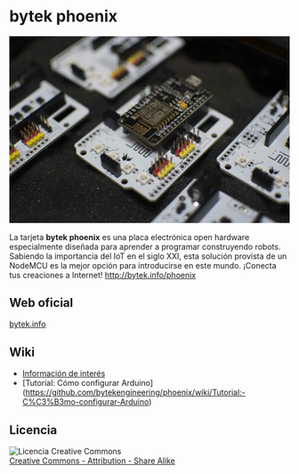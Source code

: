 # bytek phoenix
![bytek phoenix](https://github.com/EnekoMontero/bytek/blob/gh-pages/assets/images/phoenix1.jpg "Tarjeta bytek phoenix")

La tarjeta **bytek phoenix** es una placa electrónica open hardware especialmente diseñada para aprender a programar construyendo robots. Sabiendo la importancia del IoT en el siglo XXI, esta solución provista de un NodeMCU es la mejor opción para introducirse en este mundo. ¡Conecta tus creaciones a Internet! http://bytek.info/phoenix

## Web oficial
[bytek.info](http://bytek.info/)
## Wiki
 - [Información de interés](https://github.com/bytekengineering/phoenix/wiki)
 - [Tutorial: Cómo configurar Arduino] (https://github.com/bytekengineering/phoenix/wiki/Tutorial:-C%C3%B3mo-configurar-Arduino)
## Licencia
![Licencia Creative Commons](https://i.creativecommons.org/l/by-sa/4.0/88x31.png "cc-by-sa-4.0")  
[Creative Commons - Attribution - Share Alike](http://creativecommons.org/licenses/by-sa/4.0/)